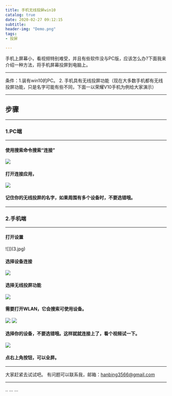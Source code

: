 ```yaml
---
title: 手机无线投屏win10
catalog: true
date: 2020-02-27 09:12:15
subtitle: 
header-img: "Demo.png"
tags:
- 投屏

---
```


手机上屏幕小，看视频特别难受，并且有些软件没与PC版，应该怎么办?下面我来介绍一种方法，将手机屏幕投屏到电脑上。

---

条件：1.装有win10的PC。
2. 手机具有无线投屏功能（现在大多数手机都有无线投屏功能，只是名字可能有些不同，下面一以荣耀V10手机为例给大家演示）

--- 
## 步骤
--- 
### 1.PC端
--- 
#### 使用搜索命令搜索“连接”
![](1.png)
#### 打开连接应用，
![](2.png)
#### 记住你的无线投屏的名字，如果周围有多个设备时，不要选错哦。
--- 
### 2.手机端
--- 
#### 打开设置
![]](3.jpg)
#### 选择设备连接
![](4.jpg)
#### 选择无线投屏功能
![](5.jpg)
#### 需要打开WLAN，它会搜索可使用设备。
![](6.jpg)
![](7.jpg)
#### 选择你的设备，不要选错哦。这样就就连接上了，看个视频试一下。
![](8.png)
#### 点右上角按钮，可以全屏。
--- 
大家赶紧去试试吧。
有问题可以联系我，邮箱：hanbing3566@gmail.com

---



<div id="gitalk-container"></div>
<link rel="stylesheet" href="https://cdn.jsdelivr.net/npm/gitalk@1/dist/gitalk.css">
<script src="https://cdn.jsdelivr.net/npm/gitalk@1/dist/gitalk.min.js"></script>
<script src="/js/md5.min.js"></script>
<script >
var gitalk = new Gitalk({
  clientID: '30ef5ef3ee69767d3c66',
  clientSecret: '89eb8a0b3782e394a2ef7d8901770a7d5327dc23',
  repo: 'ccbirds.github.io',
  owner: 'ccbirds',
  admin: ['ccbirds'],
  id: md5(location.pathname),      // Ensure uniqueness and length less than 50
  distractionFreeMode: false  // Facebook-like distraction free mode
})
gitalk.render('gitalk-container')
</script>

<head>
    ..
    <script src='//unpkg.com/valine/dist/Valine.min.js'></script>
    ...
</head>
<body>
    ...
    <div id="vcomments"></div>
    <script>
        new Valine({
            el: '#vcomments' ,
	    appId: 'vXidTKzEclYBf4IxomY5Vqo5-gzGzoHsz',
    	    appKey: 'YYe3hk4yLV5lQ3M5oO7tHE6t',
            notify:false, 
            verify:false, 
            avatar:'mp', 
            placeholder: 'ヾﾉ≧∀≦)o来啊，快活啊' 
        })
    </script>
</body>


